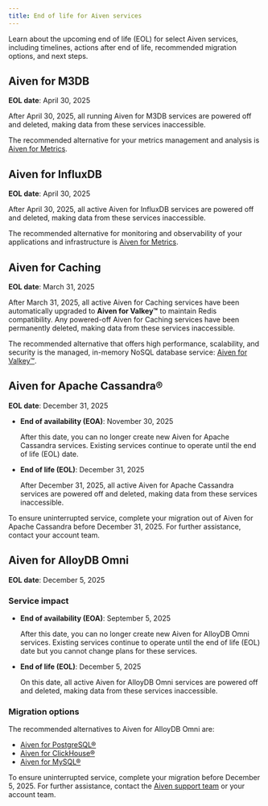 ```yaml
---
title: End of life for Aiven services
---
```


Learn about the upcoming end of life (EOL) for select Aiven services, including timelines, actions after end of life, recommended migration options, and next steps.

## Aiven for M3DB

**EOL date**: April 30, 2025

After April 30, 2025, all running Aiven for M3DB
services are powered off and deleted, making data from these services inaccessible.

The recommended alternative for your metrics management and analysis is
[Aiven for Metrics](/docs/products/metrics).

## Aiven for InfluxDB

**EOL date**: April 30, 2025

After April 30, 2025, all active Aiven for InfluxDB services are powered off and
deleted, making data from these services inaccessible.

The recommended alternative for monitoring and observability of your applications and
infrastructure is [Aiven for Metrics](/docs/products/metrics).

## Aiven for Caching

**EOL date**: March 31, 2025

After March 31, 2025, all active Aiven for Caching services have been automatically
upgraded to **Aiven for Valkey™** to maintain Redis compatibility. Any powered-off Aiven
for Caching services have been permanently deleted, making data from these services
inaccessible.

The recommended alternative that offers high performance, scalability, and security is
the managed, in-memory NoSQL database service: [Aiven for Valkey™](/docs/products/valkey).

## Aiven for Apache Cassandra®

**EOL date**: December 31, 2025

- **End of availability (EOA)**: November 30, 2025

  After this date, you can no longer create new Aiven for Apache Cassandra services.
  Existing services continue to operate until the end of life (EOL) date.

- **End of life (EOL)**: December 31, 2025

  After December 31, 2025, all active Aiven for Apache Cassandra services are powered off
  and deleted, making data from these services inaccessible.

To ensure uninterrupted service, complete your migration out of Aiven for Apache Cassandra
before December 31, 2025. For further assistance, contact your account team.

## Aiven for AlloyDB Omni

**EOL date**: December 5, 2025

### Service impact

- **End of availability (EOA)**: September 5, 2025

  After this date, you can no longer create new Aiven for AlloyDB Omni services. Existing
  services continue to operate until the end of life (EOL) date but you cannot change
  plans for these services.

- **End of life (EOL)**: December 5, 2025

  On this date, all active Aiven for AlloyDB Omni services are powered off and deleted,
  making data from these services inaccessible.

### Migration options

The recommended alternatives to Aiven for AlloyDB Omni are:

- [Aiven for PostgreSQL®](/docs/products/postgresql)
- [Aiven for ClickHouse®](/docs/products/clickhouse)
- [Aiven for MySQL®](/docs/products/mysql)

To ensure uninterrupted service, complete your migration before December 5, 2025.
For further assistance, contact the [Aiven support team](mailto:support@aiven.io) or your
account team.
